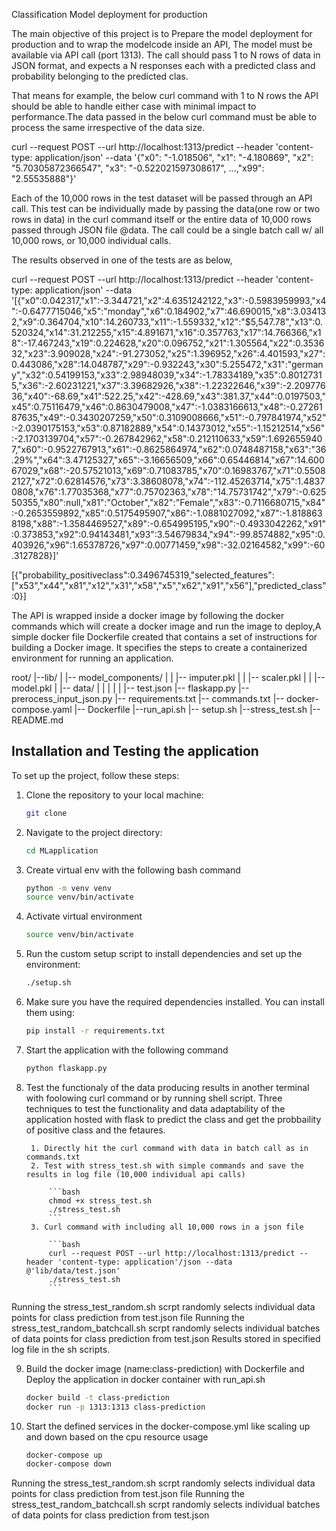 Classification Model deployment for production

The main objective of this project is to Prepare the model deployment for production and to wrap the modelcode inside an API, The model must be available via API call (port 1313). The call should pass 1 to N rows of data in JSON format, and expects a N responses each with a predicted class and probability belonging to the predicted clas.

That means for example, the below curl command with 1 to N rows the API should be able to handle either case with minimal impact to performance.The data passed in the below curl command must be able to process the same irrespective of the data size.

curl --request POST --url http://localhost:1313/predict --header 'content-type: application/json' --data '{"x0": "-1.018506", "x1": "-4.180869", "x2": "5.70305872366547", "x3": "-0.522021597308617", ...,"x99": "2.55535888"}'

Each of the 10,000 rows in the test dataset will be passed through an API call. This test can be individually made by passing the data(one row or two rows in data) in the curl command itself or the entire data of 10,000 rows passed through JSON file @data. The call could be a single batch call w/ all 10,000 rows, or 10,000 individual calls.


The results observed in one of the tests are as below,

curl --request POST --url http://localhost:1313/predict --header 'content-type: application/json' --data '[{"x0":0.042317,"x1":-3.344721,"x2":4.6351242122,"x3":-0.5983959993,"x4":-0.6477715046,"x5":"monday","x6":0.184902,"x7":46.690015,"x8":3.034132,"x9":0.364704,"x10":14.260733,"x11":-1.559332,"x12":"$5,547.78","x13":0.520324,"x14":31.212255,"x15":4.891671,"x16":0.357763,"x17":14.766366,"x18":-17.467243,"x19":0.224628,"x20":0.096752,"x21":1.305564,"x22":0.353632,"x23":3.909028,"x24":-91.273052,"x25":1.396952,"x26":4.401593,"x27":0.443086,"x28":14.048787,"x29":-0.932243,"x30":5.255472,"x31":"germany","x32":0.54199153,"x33":2.98948039,"x34":-1.78334189,"x35":0.80127315,"x36":-2.60231221,"x37":3.39682926,"x38":-1.22322646,"x39":-2.20977636,"x40":-68.69,"x41":522.25,"x42":-428.69,"x43":381.37,"x44":0.0197503,"x45":0.75116479,"x46":0.8630479008,"x47":-1.0383166613,"x48":-0.2726187635,"x49":-0.3430207259,"x50":0.3109008666,"x51":-0.797841974,"x52":-2.0390175153,"x53":0.87182889,"x54":0.14373012,"x55":-1.15212514,"x56":-2.1703139704,"x57":-0.267842962,"x58":0.212110633,"x59":1.6926559407,"x60":-0.9522767913,"x61":-0.8625864974,"x62":0.0748487158,"x63":"36.29%","x64":3.47125327,"x65":-3.16656509,"x66":0.65446814,"x67":14.60067029,"x68":-20.57521013,"x69":0.71083785,"x70":0.16983767,"x71":0.55082127,"x72":0.62814576,"x73":3.38608078,"x74":-112.45263714,"x75":1.48370808,"x76":1.77035368,"x77":0.75702363,"x78":"14.75731742","x79":-0.62550355,"x80":null,"x81":"October","x82":"Female","x83":-0.7116680715,"x84":-0.2653559892,"x85":0.5175495907,"x86":-1.0881027092,"x87":-1.8188638198,"x88":-1.3584469527,"x89":-0.654995195,"x90":-0.4933042262,"x91":0.373853,"x92":0.94143481,"x93":3.54679834,"x94":-99.8574882,"x95":0.403926,"x96":1.65378726,"x97":0.00771459,"x98":-32.02164582,"x99":-60.3127828}]'

[{"probability_positiveclass":0.3496745319,"selected_features":["x53","x44","x81","x12","x31","x58","x5","x62","x91","x56"],"predicted_class":0}]

The API is wrapped inside a docker image by following the docker commands which will create a docker image and run the image to deploy,A simple docker file Dockerfile created that contains a set of instructions for building a Docker image. It specifies the steps to create a containerized environment for running an application. 

root/
|--lib/
|   |-- model_components/
|   |  |-- imputer.pkl
|   |  |-- scaler.pkl
|   |  |-- model.pkl
|   |-- data/
|   |  |   |   |    |-- test.json
|-- flaskapp.py
|-- prerocess_input_json.py
|-- requirements.txt
|-- commands.txt
|-- docker-compose.yaml
|-- Dockerfile
|--run_api.sh
|-- setup.sh
|--stress_test.sh
|-- README.md


## Installation and Testing the application

To set up the project, follow these steps:

1. Clone the repository to your local machine:

    ```bash
    git clone
    ```

2. Navigate to the project directory:

    ```bash
    cd MLapplication
    ```

3. Create virtual env with the following bash command

    ```bash
    python -m venv venv 
    source venv/bin/activate
    ```
4. Activate virtual environment 

    ```bash
    source venv/bin/activate
    ```
5. Run the custom setup script to install dependencies and set up the environment:

    ```bash
    ./setup.sh
    ```
6. Make sure you have the required dependencies installed. You can install them using:

    ```bash
    pip install -r requirements.txt
    ```
7. Start the application with the following command

    ```bash
    python flaskapp.py
    ```
8. Test the functionaly of the data producing results in another terminal with foolowing curl command or by running shell script. 
    Three techniques to test the functionality and data adaptability of the application hosted with flask to predict the class and get the probbaility of positive class and the fetaures.

        1. Directly hit the curl command with data in batch call as in commands.txt
        2. Test with stress_test.sh with simple commands and save the results in log file (10,000 individual api calls)

            ```bash
            chmod +x stress_test.sh
            ./stress_test.sh 
            ``` 
        3. Curl command with including all 10,000 rows in a json file

            ```bash
            curl --request POST --url http://localhost:1313/predict --header 'content-type: application'/json --data @'lib/data/test.json'
            ./stress_test.sh 
            ```     
Running the stress_test_random.sh scrpt randomly selects individual data points for class prediction from test.json file
Running the stress_test_random_batchcall.sh scrpt randomly selects individual batches of data points for class prediction from test.json
Results stored in specified log file in the sh scripts.

9. Build the docker image (name:class-prediction) with Dockerfile and Deploy the application in docker container with run_api.sh

    ```bash
    docker build -t class-prediction
    docker run -p 1313:1313 class-prediction
    ```

10. Start the defined services in the docker-compose.yml like scaling up and down based on the cpu resource usage 

    ```bash
    docker-compose up
    docker-compose down
    ```
Running the stress_test_random.sh scrpt randomly selects individual data points for class prediction from test.json file
Running the stress_test_random_batchcall.sh scrpt randomly selects individual batches of data points for class prediction from test.json

